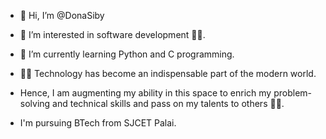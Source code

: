 - 👋 Hi, I’m @DonaSiby
- 👀 I’m interested in software development 👩‍💻.
- 🌱 I’m currently learning Python and C programming.


- 🙌🏼 Technology has become an indispensable part of the modern world.
- Hence, I am augmenting my ability in this space to enrich my problem-solving and technical skills and pass on my talents to others ✌🏻.

- I'm pursuing BTech from SJCET Palai.



<!---
DonaSiby/DonaSiby is a ✨ special ✨ repository because its `README.md` (this file) appears on your GitHub profile.
You can click the Preview link to take a look at your changes.
--->
